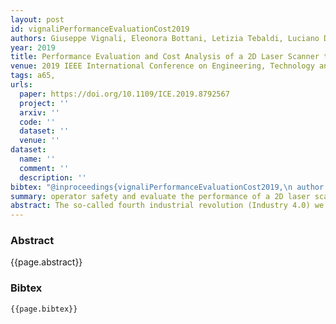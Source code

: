 ```yaml
---
layout: post
id: vignaliPerformanceEvaluationCost2019
authors: Giuseppe Vignali, Eleonora Bottani, Letizia Tebaldi, Luciano Di Donato, Alessandra Ferraro, Marco Pirozzi, Laura Tomassini
year: 2019
title: Performance Evaluation and Cost Analysis of a 2D Laser Scanner to Enhance the Operator’s Safety
venue: 2019 IEEE International Conference on Engineering, Technology and Innovation (ICE/ITMC)
tags: a65,
urls:
  paper: https://doi.org/10.1109/ICE.2019.8792567
  project: ''
  arxiv: ''
  code: ''
  dataset: ''
  venue: ''
dataset:
  name: ''
  comment: ''
  description: ''
bibtex: "@inproceedings{vignaliPerformanceEvaluationCost2019,\n author = {Vignali, Giuseppe and Bottani, Eleonora and Tebaldi, Letizia and Donato, Luciano Di and Ferraro, Alessandra and Pirozzi, Marco and Tomassini, Laura},\n booktitle = {2019 {{IEEE International Conference}} on {{Engineering}}, {{Technology}} and {{Innovation}} ({{ICE}}/{{ITMC}})},\n date = {2019-06},\n doi = {10.1109/ICE.2019.8792567},\n eventtitle = {2019 {{IEEE International Conference}} on {{Engineering}}, {{Technology}} and {{Innovation}} ({{ICE}}/{{ITMC}})},\n issn = {null},\n pages = {1--6},\n title = {Performance Evaluation and Cost Analysis of a {{2D}} Laser Scanner to Enhance the Operator’s Safety}\n}\n"
summary: operator safety and evaluate the performance of a 2D laser scanner
abstract: The so-called fourth industrial revolution (Industry 4.0) we are facing at present let emerge powerful tools and new technologies; due to the high frequency of accidents that happen at the workplace related to these innovations, necessarily new devices are continuously developed to enhance the operators' safety. Among these, we find the laser scanner, a sensor able to detect the presence of objects by scanning its surrounding area. The aim of this paper is to test its effectiveness through some tests carried out at the University of Parma, and to present an economic evaluation for an investment in this technology.
---
```


### Abstract

{{page.abstract}}

### Bibtex

```
{{page.bibtex}}
```
